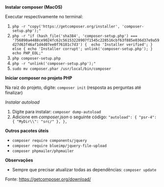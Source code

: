 **Instalar composer (MacOS)**


Executar respectivamente no terminal:

1. `php -r "copy('https://getcomposer.org/installer', 'composer-setup.php');"`
2. `php -r "if (hash_file('sha384', 'composer-setup.php') === '756890a4488ce9024fc62c56153228907f1545c228516cbf63f885e036d37e9a59d27d63f46af1d4d07ee0f76181c7d3') {  echo 'Installer verified'; } else { echo 'Installer corrupt'; unlink('composer-setup.php'); } echo PHP_EOL;"`
3. `php composer-setup.php`
4. `php -r "unlink('composer-setup.php');"`
5. `sudo mv composer.phar /usr/local/bin/composer`
  
   
**Iniciar composer no projeto PHP**

Na raiz do projeto, digite: `composer init` (resposta as perguntas até finalizar)

_Instalar autoload_

1. Digite para instalar: `composer dump-autoload`
2. Adicione em _composer.json_ o seguinte código: 
  `"autoload": {
     "psr-4": {
          "MyDir\\": "src/"
      },
   },`
  
 
**Outros pacotes úteis**

- `composer require components/jquery`
- `composer require blueimp/jquery-file-upload`
- `composer phpmailer/phpmailer`

 
**Observaçōes**
 
- Sempre que precisar atualizar todas as dependências: `composer update`

 
Fonte: https://getcomposer.org/download/
